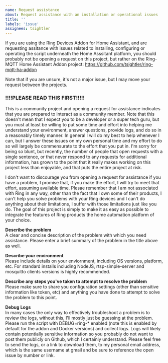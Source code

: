 ```yaml
---
name: Request assistance
about: Request assistance with an installation or operational issues
title: ''
labels: 'issue'
assignees: tsightler
---
```


If you are using the Ring Devices Addon for Home Assistant, and are requesting assitance with issues related to installing, configuring or operating the script underneath the Home Asssitant platform, you should probably not be opening a request on this project, but rather on the Ring-MQTT Home Assistant Addon project:
https://github.com/tsightler/ring-mqtt-ha-addon

Note that if you are unsure, it's not a major issue, but I may move your request between the projects.

### !!!!PLEASE READ THIS FIRST!!!!! ###
This is a community project and opening a request for assistance indicates that you are prepared to interact as a community member.  Note that this doesn't mean that I expect you to be a developer or a super tech guru, but you must at least be willing to put some time and effort into helping me understand your environment, answer questions, provide logs, and do so in a reasonably timely manner.  In general I will do my best to help whenever I can, but I answer these issues on my own personal time and my effort to do so will largely be commensurate to the effort that you put in.  I'm sorry for being so blunt, but recently, the number of people that open requests with a single sentence, or that never respond to any requests for additional information, has grown to the point that it really makes working on this project less than enjoyable, and that puts the entire project at risk.

I don't want to discourage you from opening a request for assistance if you have a problem, I promise that, if you make the effort, I will try to meet that effort, assuming available time.  Plesae remember that I am not associated with Ring in any way, other than the fact that I own some of their products, I can't help you solve problems with your Ring devices and I can't do anything about their limitations, I suffer with those limitations just like you do.  The goal of this project is simply to make it as easy as possible to integrate the features of Ring products the home automation platform of your choice.

**Describe the problem**  
A clear and concise description of the problem with which you need assistance.  Please enter a brief summary of the problem in the title above as well.

**Describe your environment**  
Please include details on your enviornment, including OS versions, platform, etc.  For standard installs including NodeJS, rtsp-simple-server and mosquitto clients versions is highly recommended.

**Describe any steps you've taken to attempt to resolve the problem**  
Please make sure to share you configuration settings (other than sensitive information like token, etc) and anything you have done to attempt to solve the problem to this point.

**Debug Logs**  
In many cases the only way to effectively troubleshoot a problem is to review the logs, without this, I'll mostly just be guessing at the problem.  Please run the script with DEBUG=ring-* enabled (note this is enabled by default for the addon and Docker versions) and collect logs.  Logs will likely contain potentially sensitive information so you probably do not want to post them publicly on Github, which I certainly understand.  Please feel free to send the logs, or a link to download them, to my personal email address, which is the same username at gmail and be sure to reference the open issue by number or link.
